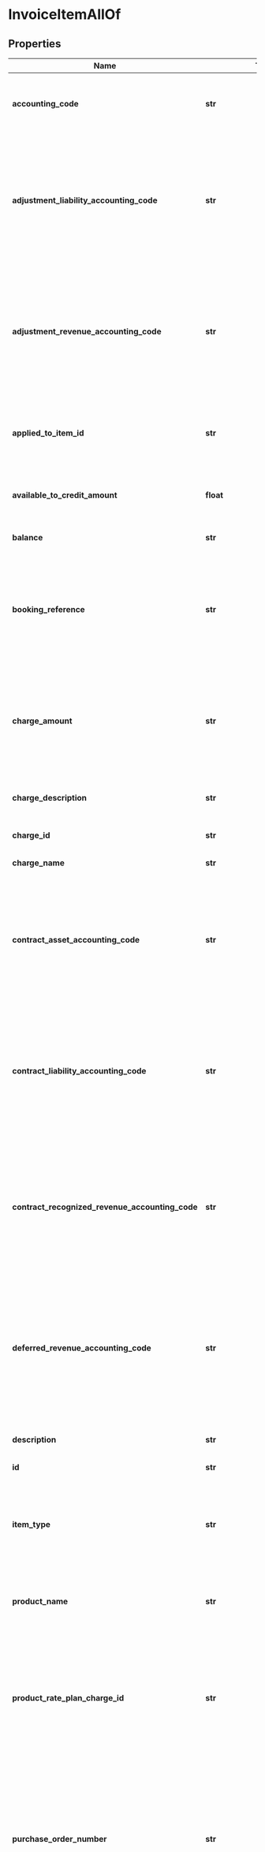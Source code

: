 # InvoiceItemAllOf

## Properties
Name | Type | Description | Notes
------------ | ------------- | ------------- | -------------
**accounting_code** | **str** | The accounting code associated with the invoice item. | [optional] 
**adjustment_liability_accounting_code** | **str** | The accounting code for adjustment liability.         **Note**: This field is only available if you have the RevPro Integration feature enabled.   | [optional] 
**adjustment_revenue_accounting_code** | **str** | The accounting code for adjustment revenue.         **Note**: This field is only available if you have the RevPro Integration feature enabled.   | [optional] 
**applied_to_item_id** | **str** | The unique ID of the invoice item that the discount charge is applied to. | [optional] 
**available_to_credit_amount** | **float** | The amount of the invoice item that is available to credit.          | [optional] 
**balance** | **str** | The balance of the invoice item. | [optional] 
**booking_reference** | **str** | The booking reference of the invoice item.  **Note:** This field is only available if you have Unified Invoicing enabled.  | [optional] 
**charge_amount** | **str** | The amount of the charge.   This amount does not include taxes regardless if the charge&#39;s tax mode is inclusive or exclusive.  | [optional] 
**charge_description** | **str** | The description of the charge. | [optional] 
**charge_id** | **str** | The unique ID of the charge. | [optional] 
**charge_name** | **str** | The name of the charge. | [optional] 
**contract_asset_accounting_code** | **str** | The accounting code for contract asset.         **Note**: This field is only available if you have the RevPro Integration feature enabled.   | [optional] 
**contract_liability_accounting_code** | **str** | The accounting code for contract liability.         **Note**: This field is only available if you have the RevPro Integration feature enabled.   | [optional] 
**contract_recognized_revenue_accounting_code** | **str** | The accounting code for contract recognized revenue.         **Note**: This field is only available if you have the RevPro Integration feature enabled.   | [optional] 
**deferred_revenue_accounting_code** | **str** | The deferred revenue accounting code associated with the invoice item.  **Note:** This field is only available if you have Zuora Finance enabled.  | [optional] 
**description** | **str** | The description of the invoice item. | [optional] 
**id** | **str** | Item ID. | [optional] 
**item_type** | **str** | The type of the invoice item.  **Note:** This field is only available if you have Unified Invoicing enabled.   | [optional] 
**product_name** | **str** | Name of the product associated with this item. | [optional] 
**product_rate_plan_charge_id** | **str** | The ID of the product rate plan charge that the invoice item is created from.  **Note:** This field is only available if you have Unified Invoicing enabled.   | [optional] 
**purchase_order_number** | **str** | The purchase order number associated with the invoice item.  **Note:** This field is only available if you have Unified Invoicing enabled.   | [optional] 
**quantity** | **str** | The quantity of this item, in the configured unit of measure for the charge. | [optional] 
**recognized_revenue_accounting_code** | **str** | The recognized revenue accounting code associated with the invoice item.  **Note:** This field is only available if you have Zuora Finance enabled.  | [optional] 
**rev_rec_code** | **str** | The revenue recognition code.  **Note:** This field is only available if you have Unified Invoicing enabled.  | [optional] 
**rev_rec_trigger_condition** | **str** | The date when revenue recognition is triggered.  **Note:** This field is only available if you have Unified Invoicing enabled.  | [optional] 
**revenue_recognition_rule_name** | **str** | The tevenue recognition rule of the invoice item.  **Note:** This field is only available if you have Zuora Finance enabled.  | [optional] 
**service_end_date** | **date** | The end date of the service period for this item, i.e., the last day of the service period, as _yyyy-mm-dd_. | [optional] 
**service_start_date** | **date** | The start date of the service period for this item, as _yyyy-mm-dd_. For a one-time fee item, the date of the charge. | [optional] 
**sku** | **str** | The SKU of the invoice item.  **Note:** This field is only available if you have Unified Invoicing enabled.  | [optional] 
**subscription_id** | **str** | The ID of the subscription for this item. | [optional] 
**subscription_name** | **str** | The name of the subscription for this item. | [optional] 
**success** | **bool** | Returns &#x60;true&#x60; if the request was processed successfully. | [optional] 
**tax_amount** | **str** | Tax applied to the charge. | [optional] 
**tax_code** | **str** | The tax code of the invoice item. **Note** Only when taxation feature is enabled, this field can be presented.  | [optional] 
**tax_mode** | **str** | The tax mode of the invoice item. **Note** Only when taxation feature is enabled, this field can be presented.  | [optional] 
**taxation_items** | [**InvoiceItemAllOfTaxationItems**](InvoiceItemAllOfTaxationItems.md) |  | [optional] 
**unbilled_receivables_accounting_code** | **str** | The accounting code for unbilled receivables.         **Note**: This field is only available if you have the RevPro Integration feature enabled.   | [optional] 
**unit_of_measure** | **str** | Unit used to measure consumption. | [optional] 
**unit_price** | **float** | The per-unit price of the invoice item. | [optional] 

[[Back to Model list]](../README.md#documentation-for-models) [[Back to API list]](../README.md#documentation-for-api-endpoints) [[Back to README]](../README.md)


